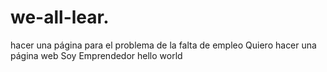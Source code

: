 # we-all-lear.
hacer una página para el problema de la falta de empleo
Quiero hacer una página web
Soy Emprendedor
hello world
